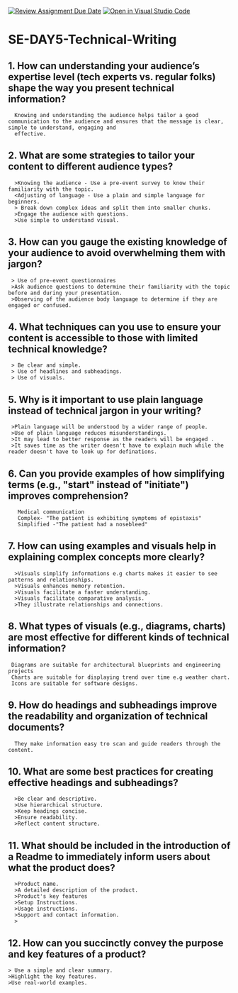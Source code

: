[![Review Assignment Due Date](https://classroom.github.com/assets/deadline-readme-button-22041afd0340ce965d47ae6ef1cefeee28c7c493a6346c4f15d667ab976d596c.svg)](https://classroom.github.com/a/zsAR-pyY)
[![Open in Visual Studio Code](https://classroom.github.com/assets/open-in-vscode-2e0aaae1b6195c2367325f4f02e2d04e9abb55f0b24a779b69b11b9e10269abc.svg)](https://classroom.github.com/online_ide?assignment_repo_id=15679546&assignment_repo_type=AssignmentRepo)
# SE-DAY5-Technical-Writing
## 1. How can understanding your audience’s expertise level (tech experts vs. regular folks) shape the way you present technical information?
      Knowing and understanding the audience helps tailor a good communication to the audience and ensures that the message is clear, simple to understand, engaging and 
      effective.
## 2. What are some strategies to tailor your content to different audience types?
      >Knowing the audience - Use a pre-event survey to know their familiarity with the topic.
      <Adjusting of language - Use a plain and simple language for beginners.
      > Break down complex ideas and split them into smaller chunks.
      >Engage the audience with questions.
      >Use simple to understand visual.
## 3. How can you gauge the existing knowledge of your audience to avoid overwhelming them with jargon?
     > Use of pre-event questionnaires
     >Ask audience questions to determine their familiarity with the topic before and during your presentation.
     >Observing of the audience body language to determine if they are engaged or confused.
     
## 4. What techniques can you use to ensure your content is accessible to those with limited technical knowledge?
     > Be clear and simple.
     > Use of headlines and subheadings.
     > Use of visuals.
## 5. Why is it important to use plain language instead of technical jargon in your writing?
     >Plain language will be understood by a wider range of people.
     >Use of plain language reduces misunderstandings.
     >It may lead to better response as the readers will be engaged .
     >It saves time as the writer doesn't have to explain much while the reader doesn't have to look up for definations. 
## 6. Can you provide examples of how simplifying terms (e.g., "start" instead of "initiate") improves comprehension?
       Medical communication
       Complex- "The patient is exhibiting symptoms of epistaxis"
       Simplified -"The patient had a nosebleed"
## 7. How can using examples and visuals help in explaining complex concepts more clearly?
      >Visuals simplify informations e.g charts makes it easier to see patterns and relationships.
      >Visuals enhances memory retention.
      >Visuals facilitate a faster understanding.
      >Visuals facilitate comparative analysis.
      >They illustrate relationships and connections.
## 8. What types of visuals (e.g., diagrams, charts) are most effective for different kinds of technical information?
     Diagrams are suitable for architectural blueprints and engineering projects
     Charts are suitable for displaying trend over time e.g weather chart.
     Icons are suitable for software designs.
## 9. How do headings and subheadings improve the readability and organization of technical documents?
      They make information easy tro scan and guide readers through the content.
## 10. What are some best practices for creating effective headings and subheadings?
      >Be clear and descriptive.
      >Use hierarchical structure.
      >Keep headings concise.
      >Ensure readability.
      >Reflect content structure.
## 11. What should be included in the introduction of a Readme to immediately inform users about what the product does?
      >Product name.
      >A detailed description of the product.
      >Product's key features
      >Setup Instructions.
      >Usage instructions.
      >Support and contact information.
      >
## 12. How can you succinctly convey the purpose and key features of a product?
    > Use a simple and clear summary.
    >Highlight the key features.
    >Use real-world examples.
    
